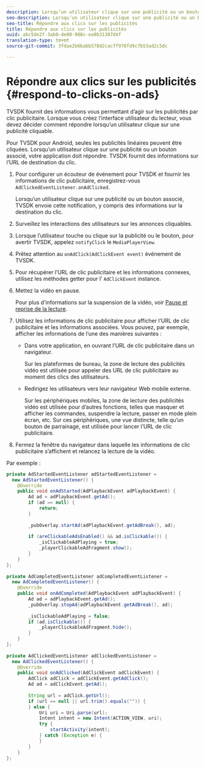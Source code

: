 ```yaml
---
description: Lorsqu’un utilisateur clique sur une publicité ou un bouton associé, votre application doit répondre. TVSDK fournit des informations sur l’URL de destination du clic.
seo-description: Lorsqu’un utilisateur clique sur une publicité ou un bouton associé, votre application doit répondre. TVSDK fournit des informations sur l’URL de destination du clic.
seo-title: Répondre aux clics sur les publicités
title: Répondre aux clics sur les publicités
uuid: abc5de2f-3ab0-4e00-908c-ea8b31387d4f
translation-type: tm+mt
source-git-commit: 3fdae2b6babb578d2cacff970fd9c7b53ad2c5dc

---
```



# Répondre aux clics sur les publicités {#respond-to-clicks-on-ads}

TVSDK fournit des informations vous permettant d’agir sur les publicités par clic publicitaire. Lorsque vous créez l’interface utilisateur du lecteur, vous devez décider comment répondre lorsqu’un utilisateur clique sur une publicité cliquable.

Pour TVSDK pour Android, seules les publicités linéaires peuvent être cliquées.
Lorsqu’un utilisateur clique sur une publicité ou un bouton associé, votre application doit répondre. TVSDK fournit des informations sur l’URL de destination du clic.

1. Pour configurer un écouteur de événement pour TVSDK et fournir les informations de clic publicitaire, enregistrez-vous `AdClickedEventListener.onAdClicked`.

   Lorsqu’un utilisateur clique sur une publicité ou un bouton associé, TVSDK envoie cette notification, y compris des informations sur la destination du clic.
1. Surveillez les interactions des utilisateurs sur les annonces cliquables.
1. Lorsque l’utilisateur touche ou clique sur la publicité ou le bouton, pour avertir TVSDK, appelez `notifyClick` le `MediaPlayerView`.
1. Prêtez attention au `onAdClick(AdClickEvent event)` événement de TVSDK.
1. Pour récupérer l’URL de clic publicitaire et les informations connexes, utilisez les méthodes getter pour l’ `AdClickEvent` instance.
1. Mettez la vidéo en pause.

   Pour plus d’informations sur la suspension de la vidéo, voir [Pause et reprise de la lecture](../../ad-insertion/clickable-ads/android-3x-pausing-resuming-playback.md).
1. Utilisez les informations de clic publicitaire pour afficher l’URL de clic publicitaire et les informations associées. Vous pouvez, par exemple, afficher les informations de l’une des manières suivantes :

   * Dans votre application, en ouvrant l’URL de clic publicitaire dans un navigateur.

      Sur les plateformes de bureau, la zone de lecture des publicités vidéo est utilisée pour appeler des URL de clic publicitaire au moment des clics des utilisateurs.
   * Redirigez les utilisateurs vers leur navigateur Web mobile externe.

      Sur les périphériques mobiles, la zone de lecture des publicités vidéo est utilisée pour d’autres fonctions, telles que masquer et afficher les commandes, suspendre la lecture, passer en mode plein écran, etc. Sur ces périphériques, une vue distincte, telle qu’un bouton de parrainage, est utilisée pour lancer l’URL de clic publicitaire.

1. Fermez la fenêtre du navigateur dans laquelle les informations de clic publicitaire s’affichent et relancez la lecture de la vidéo.

<!--<a id="example_2D93228E510D438C8AB5559897817A47"></a>-->

Par exemple :

```java
private AdStartedEventListener adStartedEventListener =  
  new AdStartedEventListener() { 
    @Override 
    public void onAdStarted(AdPlaybackEvent adPlaybackEvent) { 
        Ad ad = adPlaybackEvent.getAd(); 
        if (ad == null) { 
            return; 
        } 
 
        _pubOverlay.startAd(adPlaybackEvent.getAdBreak(), ad); 
 
        if (areClickableAdsEnabled() && ad.isClickable()) { 
            _isClickableAdPlaying = true; 
            _playerClickableAdFragment.show(); 
        } 
    } 
}; 
 
private AdCompletedEventListener adCompletedEventListener =  
  new AdCompletedEventListener() { 
    @Override 
    public void onAdCompleted(AdPlaybackEvent adPlaybackEvent) { 
        Ad ad = adPlaybackEvent.getAd(); 
        _pubOverlay.stopAd(adPlaybackEvent.getAdBreak(), ad); 
 
        _isClickableAdPlaying = false; 
        if (ad.isClickable()) { 
            _playerClickableAdFragment.hide(); 
        } 
    } 
}; 
 
private AdClickedEventListener adClickedEventListener =  
  new AdClickedEventListener() { 
    @Override 
    public void onAdClicked(AdClickEvent adClickEvent) { 
        AdClick adClick = adClickEvent.getAdClick(); 
        Ad ad = adClickEvent.getAd(); 
 
        String url = adClick.getUrl(); 
        if (url == null || url.trim().equals("")) { 
        } else { 
            Uri uri = Uri.parse(url); 
            Intent intent = new Intent(ACTION_VIEW, uri); 
            try { 
                startActivity(intent); 
            } catch (Exception e) { 
            } 
        } 
    } 
}; 
```
